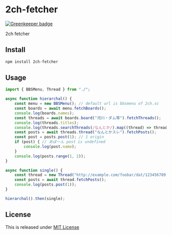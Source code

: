 # 2ch-fetcher

[![Greenkeeper badge](https://badges.greenkeeper.io/Narazaka/2ch-fetcher.svg)](https://greenkeeper.io/)

2ch fetcher

## Install

```bash
npm install 2ch-fetcher
```

## Usage

```typescript
import { BBSMenu, Thread } from "./";

async function hierarchal() {
    const menu = new BBSMenu(); // default url is bbsmenu of 2ch.sc
    const boards = await menu.fetchBoards();
    console.log(boards.names);
    const threads = await boards.board("河川・ダム等").fetchThreads();
    console.log(threads.titles);
    console.log(threads.searchThreads(/なんとか/).map((thread) => thread.title));
    const posts = await threads.thread("なんとかスレ").fetchPosts();
    const post = posts.post(1); // 1 origin
    if (post) { // あぼーん post is undefined
        console.log(post.name);
    }
    console.log(posts.range(1, 2));
}

async function single() {
    const thread = new Thread("http://example.com/foobar/dat/123456789.dat", "title", 42);
    const posts = await thread.fetchPosts();
    console.log(posts.post(1));
}

hierarchal().then(single);
```

## License

This is released under [MIT License](https://narazaka.net/license/MIT?2017)

